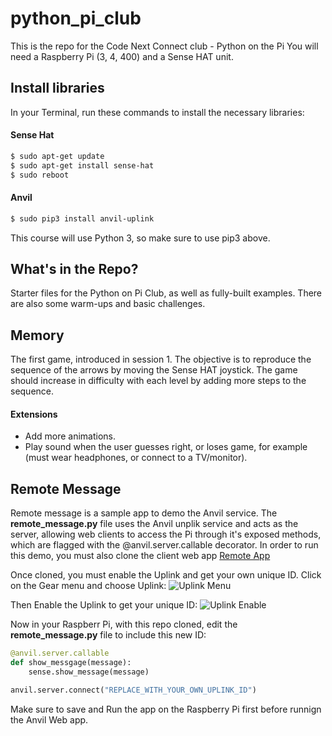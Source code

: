 # python_pi_club
This is the repo for the Code Next Connect club - Python on the Pi
You will need a Raspberry Pi (3, 4, 400) and a Sense HAT unit.

## Install libraries
In your Terminal, run these commands to install the necessary libraries:

#### Sense Hat
```bash
$ sudo apt-get update
$ sudo apt-get install sense-hat
$ sudo reboot

```
#### Anvil
```bash
$ sudo pip3 install anvil-uplink

```
This course will use Python 3, so make sure to use pip3 above. 
## What's in the Repo?
Starter files for the Python on Pi Club, as well as fully-built examples. There are also some warm-ups and basic challenges.

## Memory
The first game, introduced in session 1. The objective is to reproduce the sequence of the arrows by moving the Sense HAT joystick. The game should increase in difficulty with each level by adding more steps to the sequence. 

#### Extensions
- Add more animations.
- Play sound when the user guesses right, or loses game, for example (must wear headphones, or connect to a TV/monitor).

## Remote Message
Remote message is a sample app to demo the Anvil service. The **remote_message.py** file uses the Anvil unplik service and acts as the server, allowing web clients to access the Pi through it's exposed methods, which are flagged with the @anvil.server.callable decorator. In order to run this demo, you must also clone the client web app [Remote App](https://anvil.works/build#clone:XVB2OIJR2V4DT5Y2=4SQ25RYVZG45OFIU7IXI6KA6)

Once cloned, you must enable the Uplink and get your own unique ID. Click on the Gear menu and choose Uplink:
![Uplink Menu](https://anvil.works/learn/tutorials/img/raspberry-pi/uplink-gear-menu.png)


Then Enable the Uplink to get your unique ID:
![Uplink Enable](https://anvil.works/learn/tutorials/img/raspberry-pi/enable-uplink.png)

Now in your Raspberr Pi, with this repo cloned, edit the **remote_message.py** file to include this new ID:

```python
@anvil.server.callable
def show_messgage(message):
    sense.show_message(message)

anvil.server.connect("REPLACE_WITH_YOUR_OWN_UPLINK_ID")

```

Make sure to save and Run the app on the Raspberry Pi first before runnign the Anvil Web app.
